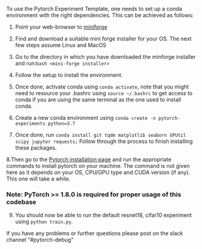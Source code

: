 To use the Pytorch Experiment Template, one needs to set up a conda environment with the right dependencies. 
This can be achieved as follows:
1. Point your web-browser to [miniforge](https://github.com/conda-forge/miniforge)
2. Find and download a suitable mini forge installer for your OS. The next few steps assume Linux and MacOS
3. Go to the directory in which you have downloaded the minforge installer and run:```bash <mini-forge installer>```
4. Follow the setup to install the environment. 
5. Once done, activate conda using ```conda activate```, note that you might need to resource your .bashrc using 
   ```source ~/.bashrc``` to get access to conda if you are using the same terminal as the one used to install conda.
   
6. Create a new conda environment using ```conda create -n pytorch-experiments python=3.7```
7. Once done, run ```conda install git tqdm matplotlib seaborn GPUtil scipy jupyter requests;``` Follow through the 
   process to finish installing these packages.
   
8.Then go to the [Pytorch installation page](https://pytorch.org/) and run the appropriate commands to install pytorch 
on your machine. The command is not given here as it depends on your OS, CPU/GPU type and CUDA version (if any). 
This one will take a while.

### Note: PyTorch >= 1.8.0 is required for proper usage of this codebase

9. You should now be able to run the default resnet18, cifar10 experiment using 
   ```python train.py```. 
   
If you have any problems or further questions please post on the slack channel 
"#pytorch-debug"
